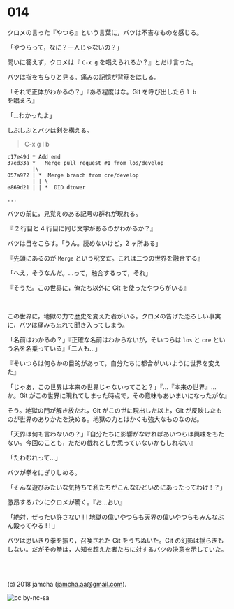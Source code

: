 

# 014

クロメの言った『やつら』という言葉に，バツは不吉なものを感じる。  

「やつらって，なに？一人じゃないの？」  

問いに答えず，クロメは『 `C-x g` を唱えられるか？』とだけ言った。  

バツは指をちらりと見る。痛みの記憶が背筋をはしる。  

「それで正体がわかるの？」『ある程度はな。Git を呼び出したら `l b` を唱えろ』  

「…わかったよ」  

しぶしぶとバツは剣を構える。  

> C-x g l b  

    c17e49d * Add end
    37ed33a *   Merge pull request #1 from los/develop
            |\
    057a972 | *  Merge branch from cre/develop
            | | \
    e869d21 | | *  DID dtower
    
    ...

バツの前に，見覚えのある記号の群れが現れる。  

『 2 行目と 4 行目に同じ文字があるのがわかるか？』  

バツは目をこらす。「うん。読めないけど，2 ヶ所ある」  

『先頭にあるのが `Merge` という呪文だ。これは二つの世界を融合する』  

「へえ，そうなんだ。…って，融合するって，それ」  

『そうだ。この世界に，俺たち以外に Git を使ったやつらがいる』  

<br>  

この世界に，地獄の力で歴史を変えた者がいる。クロメの告げた恐ろしい事実に，バツは痛みも忘れて聞き入ってしまう。  

「名前はわかるの？」『正確な名前はわからないが，そいつらは `los` と `cre` という名を名乗っている』「二人も…」  

『そいつらは何らかの目的があって，自分たちに都合がいいように世界を変えた』  

「じゃあ，この世界は本来の世界じゃないってこと？」『…『本来の世界』…か。Git がこの世界に現れてしまった時点で，その意味もあいまいになったがな』  

そう。地獄の門が解き放たれ，Git がこの世に現出した以上，Git が反映したものが世界のありかたを決める。地獄の力とはかくも強大なものなのだ。  

「天界は何も言わないの？」『自分たちに影響がなければあいつらは興味をもたない。今回のことも，ただの戯れとしか思っていないかもしれない』  

「たわむれって…」  

バツが拳をにぎりしめる。  

「そんな遊びみたいな気持ちで私たちがこんなひどいめにあったってわけ ! ？」  

激昂するバツにクロメが驚く。『お…おい』  

「絶対，ぜったい許さない ! ! 地獄の偉いやつらも天界の偉いやつらもみんなぶん殴ってやる ! ! 」  

バツは思いきり拳を振り，召喚された Git をうちぬいた。Git の幻影は揺らぎもしない。だがその拳は，人知を超えた者たちに対するバツの決意を示していた。  

<br>  
<br>  

(c) 2018 jamcha (jamcha.aa@gmail.com).  

![cc by-nc-sa](https://i.creativecommons.org/l/by-nc-sa/4.0/88x31.png)  

